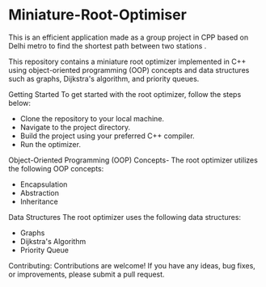 # Miniature-Root-Optimiser
This is an efficient application made as a group project in CPP based on Delhi metro to find the shortest path between two stations .



This repository contains a miniature root optimizer implemented in C++ using object-oriented programming (OOP) concepts and data structures such as graphs, Dijkstra's algorithm, and priority queues. 

Getting Started
To get started with the root optimizer, follow the steps below:

* Clone the repository to your local machine.
* Navigate to the project directory.
* Build the project using your preferred C++ compiler.
* Run the optimizer.

 

Object-Oriented Programming (OOP) Concepts-
The root optimizer utilizes the following OOP concepts:

* Encapsulation
* Abstraction
* Inheritance



Data Structures
The root optimizer uses the following data structures:

* Graphs
* Dijkstra's Algorithm
* Priority Queue


Contributing:
Contributions are welcome! If you have any ideas, bug fixes, or improvements, please submit a pull request.

